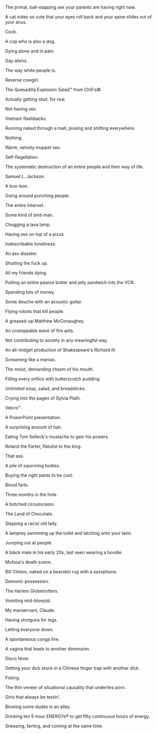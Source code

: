 The primal, ball-slapping sex your parents are having right now.

A cat video so cute that your eyes roll back and your spine slides out of your anus.

Cock.

A cop who is also a dog.

Dying alone and in pain.

Gay aliens.

The way white people is.

Reverse cowgirl.

The Quesadilla Explosion Salad&trade; from Chili's&copy;.

Actually getting shot, for real.

Not having sex.

Vietnam flashbacks.

Running naked through a mall, pissing and shitting everywhere.

Nothing.

Warm, velvety muppet sex.

Self-flagellation.

The systematic destruction of an entire people and their way of life.

Samuel L. Jackson.

A boo-boo.

Going around punching people.

The entire Internet.

Some kind of bird-man.

Chugging a lava lamp.

Having sex on top of a pizza.

Indescribable loneliness.

An ass disaster.

Shutting the fuck up.

All my friends dying.

Putting an entire peanut butter and jelly sandwich into the VCR.

Spending lots of money.

Some douche with an acoustic guitar.

Flying robots that kill people.

A greased-up Matthew McConaughey.

An unstoppable wave of fire ants.

Not contributing to society in any meaningful way.

An all-midget production of Shakespeare's <i>Richard III</i>.

Screaming like a maniac.

The moist, demanding chasm of his mouth.

Filling every orifice with butterscotch pudding.

Unlimited soup, salad, and breadsticks.

Crying into the pages of Sylvia Plath.

Velcro&trade;.

A PowerPoint presentation.

A surprising amount of hair.

Eating Tom Selleck's mustache to gain his powers.

Roland the Farter, flatulist to the king.

That ass.

A pile of squirming bodies.

Buying the right pants to be cool.

Blood farts.

Three months in the hole.

A botched circumcision.

The Land of Chocolate.

Slapping a racist old lady.

A lamprey swimming up the toilet and latching onto your taint.

Jumping out at people.

A black male in his early 20s, last seen wearing a hoodie.

Mufasa's death scene.

Bill Clinton, naked on a bearskin rug with a saxophone.

Demonic possession.

The Harlem Globetrotters.

Vomiting mid-blowjob.

My manservant, Claude.

Having shotguns for legs.

Letting everyone down.

A spontaneous conga line.

A vagina that leads to another dimension.

Disco fever.

Getting your dick stuck in a Chinese finger trap with another dick.

Fisting.

The thin veneer of situational causality that underlies porn.

Girls that always be textin'.

Blowing some dudes in an alley.

Drinking ten 5-hour ENERGYs&reg; to get fifty continuous hours of energy.

Sneezing, farting, and coming at the same time.